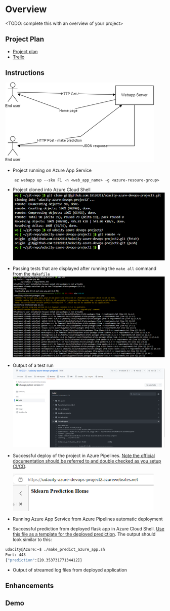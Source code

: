 # Overview

<TODO: complete this with an overview of your project>

## Project Plan
- [Project plan](https://docs.google.com/spreadsheets/d/1lS0_nD0a2gimpy0jQcHxFSqQ9Rm3pjqQlrCMkl8MxZY/edit?usp=sharing)
- [Trello](https://trello.com/invite/b/tJXvs7Jm/ATTId37511caf76a188e3e1ba8704824dee5C3B3ADE2/udacity-azure-devops-project2)

## Instructions

![diagram](images/udacity-azure-devops-project2.drawio.png)



* Project running on Azure App Service
```
    az webapp up --sku F1 -n <web_app_name> -g <azure-resoure-group>
```

* Project cloned into Azure Cloud Shell
![diagram](images/repo-cloudshell.PNG)


* Passing tests that are displayed after running the `make all` command from the `Makefile`
![diagram](images/make-all-passed.PNG)


* Output of a test run
![diagram](images/github-acction-passed.PNG)

* Successful deploy of the project in Azure Pipelines.  [Note the official documentation should be referred to and double checked as you setup CI/CD](https://docs.microsoft.com/en-us/azure/devops/pipelines/ecosystems/python-webapp?view=azure-devops).

    ![diagram](images/azure-webapp.PNG)

* Running Azure App Service from Azure Pipelines automatic deployment

* Successful prediction from deployed flask app in Azure Cloud Shell.  [Use this file as a template for the deployed prediction](https://github.com/udacity/nd082-Azure-Cloud-DevOps-Starter-Code/blob/master/C2-AgileDevelopmentwithAzure/project/starter_files/flask-sklearn/make_predict_azure_app.sh).
The output should look similar to this:

```bash
udacity@Azure:~$ ./make_predict_azure_app.sh
Port: 443
{"prediction":[20.35373177134412]}
```

* Output of streamed log files from deployed application



## Enhancements


## Demo 



